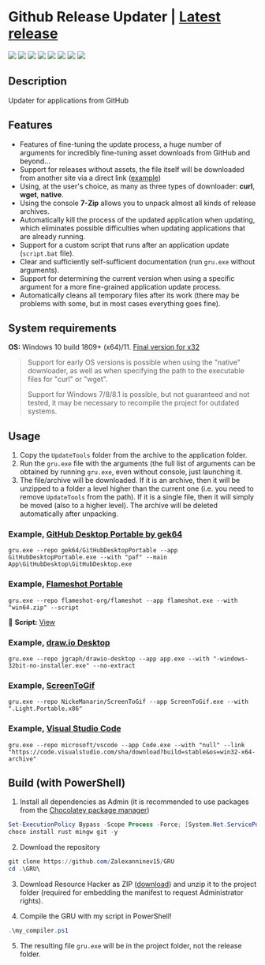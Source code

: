 # Github Release Updater | [Latest release](https://github.com/Zalexanninev15/GRU/releases/latest)

[![](https://img.shields.io/badge/OS-Windows-informational?logo=windows)](https://github.com/Zalexanninev15/GRU)
[![](https://img.shields.io/badge/written_on-Rust-000000.svg?logo=rust)](https://github.com/Zalexanninev15/GRU)
[![](https://img.shields.io/github/v/release/Zalexanninev15/GRU)](https://github.com/Zalexanninev15/GRU/releases/latest)
[![](https://img.shields.io/github/downloads/Zalexanninev15/GRU/total.svg)](https://github.com/Zalexanninev15/GRU/releases)
[![](https://img.shields.io/github/last-commit/Zalexanninev15/GRU/main.svg)](https://github.com/Zalexanninev15/GRU/commits/main)
[![](https://img.shields.io/github/stars/Zalexanninev15/GRU.svg)](https://github.com/Zalexanninev15/GRU/stargazers)
[![](https://img.shields.io/badge/license-MIT-blue.svg)](LICENSE)
[![](https://img.shields.io/badge/donate-Buy_Me_a_Coffee-F94400.svg)](https://teletype.in/@zalexanninev15/donate)

## Description

Updater for applications from GitHub

## Features

- Features of fine-tuning the update process, a huge number of arguments for incredibly fine-tuning asset downloads from GitHub and beyond...
- Support for releases without assets, the file itself will be downloaded from another site via a direct link ([example](https://github.com/Zalexanninev15/GRU#example-visual-studio-code))
- Using, at the user's choice, as many as three types of downloader: **curl**, **wget**, **native**.
- Using the console **7-Zip** allows you to unpack almost all kinds of release archives.
- Automatically kill the process of the updated application when updating, which eliminates possible difficulties when updating applications that are already running.
- Support for a custom script that runs after an application update (`script.bat` file).
- Clear and sufficiently self-sufficient documentation (run `gru.exe` without arguments).
- Support for determining the current version when using a specific argument for a more fine-grained application update process.
- Automatically cleans all temporary files after its work (there may be problems with some, but in most cases everything goes fine).

## System requirements

**OS:** Windows 10 build 1809+ (x64)/11. [Final version for x32](https://github.com/Zalexanninev15/GRU/releases/tag/1.4.0.1)

> Support for early OS versions is possible when using the "native" downloader, as well as when specifying the path to the executable files for "curl" or "wget".
> 
> Support for Windows 7/8/8.1 is possible, but not guaranteed and not tested, it may be necessary to recompile the project for outdated systems.

## Usage

1. Copy the `UpdateTools` folder from the archive to the application folder.
2. Run the `gru.exe` file with the arguments (the full list of arguments can be obtained by running `gru.exe`, even without console, just launching it.
3. The file/archive will be downloaded. If it is an archive, then it will be unzipped to a folder a level higher than the current one (i.e. you need to remove `UpdateTools` from the path). If it is a single file, then it will simply be moved (also to a higher level). The archive will be deleted automatically after unpacking.

### Example, [GitHub Desktop Portable by gek64](https://github.com/gek64/GitHubDesktopPortable)

```batch
gru.exe --repo gek64/GitHubDesktopPortable --app GitHubDesktopPortable.exe --with "paf" --main App\GitHubDesktop\GitHubDesktop.exe
```

### Example, [Flameshot Portable](https://github.com/flameshot-org/flameshot)

```batch
gru.exe --repo flameshot-org/flameshot --app flameshot.exe --with "win64.zip" --script
```

📜 **Script:** [View](https://github.com/Zalexanninev15/GRU/blob/main/script.bat)

### Example, [draw.io Desktop](https://github.com/jgraph/drawio-desktop)

```batch
gru.exe --repo jgraph/drawio-desktop --app app.exe --with "-windows-32bit-no-installer.exe" --no-extract
```

### Example, [ScreenToGif](https://github.com/NickeManarin/ScreenToGif)

```batch
gru.exe --repo NickeManarin/ScreenToGif --app ScreenToGif.exe --with ".Light.Portable.x86"
```

### Example, [Visual Studio Code](https://github.com/microsoft/vscode)

```batch
gru.exe --repo microsoft/vscode --app Code.exe --with "null" --link "https://code.visualstudio.com/sha/download?build=stable&os=win32-x64-archive"
```


## Build (with PowerShell)

1. Install all dependencies as Admin (it is recommended to use packages from the [Chocolatey package manager](https://chocolatey.org))

```powershell
Set-ExecutionPolicy Bypass -Scope Process -Force; [System.Net.ServicePointManager]::SecurityProtocol = [System.Net.ServicePointManager]::SecurityProtocol -bor 3072; iex ((New-Object System.Net.WebClient).DownloadString('https://community.chocolatey.org/install.ps1'))
choco install rust mingw git -y
```

2. Download the repository

```powershell
git clone https://github.com/Zalexanninev15/GRU
cd .\GRU\
```

3. Download Resource Hacker as ZIP ([download](https://www.angusj.com/resourcehacker/resource_hacker.zip)) and unzip it to the project folder (required for embedding the manifest to request Administrator rights).

4. Compile the GRU with my script in PowerShell!

```powershell
.\my_compiler.ps1
```

5. The resulting file `gru.exe` will be in the project folder, not the release folder.

